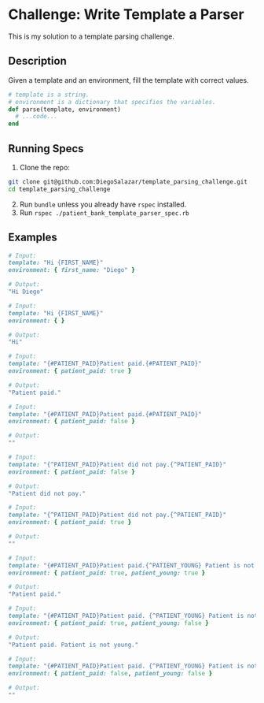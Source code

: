 # Challenge: Write Template a Parser

This is my solution to a template parsing challenge.

## Description
Given a template and an environment, fill the template with correct values.

```ruby
# template is a string.
# environment is a dictionary that specifies the variables.
def parse(template, environment)
  # ...code...
end
```

## Running Specs

  1. Clone the repo:

```bash
git clone git@github.com:DiegoSalazar/template_parsing_challenge.git
cd template_parsing_challenge
```

  2. Run `bundle` unless you already have `rspec` installed.
  3. Run `rspec ./patient_bank_template_parser_spec.rb`

## Examples
```ruby
# Input:
template: "Hi {FIRST_NAME}"
environment: { first_name: "Diego" }

# Output:
"Hi Diego"

# Input:
template: "Hi {FIRST_NAME}"
environment: { }

# Output:
"Hi"

# Input:
template: "{#PATIENT_PAID}Patient paid.{#PATIENT_PAID}"
environment: { patient_paid: true }

# Output:
"Patient paid."

# Input:
template: "{#PATIENT_PAID}Patient paid.{#PATIENT_PAID}"
environment: { patient_paid: false }

# Output:
""

# Input:
template: "{^PATIENT_PAID}Patient did not pay.{^PATIENT_PAID}"
environment: { patient_paid: false }

# Output:
"Patient did not pay."

# Input:
template: "{^PATIENT_PAID}Patient did not pay.{^PATIENT_PAID}"
environment: { patient_paid: true }

# Output:
""

# Input:
template: "{#PATIENT_PAID}Patient paid.{^PATIENT_YOUNG} Patient is not young.{^PATIENT_YOUNG}{#PATIENT_PAID}"
environment: { patient_paid: true, patient_young: true }

# Output:
"Patient paid."

# Input:
template: "{#PATIENT_PAID}Patient paid. {^PATIENT_YOUNG} Patient is not young.{^PATIENT_YOUNG}{#PATIENT_PAID}"
environment: { patient_paid: true, patient_young: false }

# Output:
"Patient paid. Patient is not young."

# Input:
template: "{#PATIENT_PAID}Patient paid. {^PATIENT_YOUNG} Patient is not young.{^PATIENT_YOUNG}{#PATIENT_PAID}"
environment: { patient_paid: false, patient_young: false }

# Output:
""
```